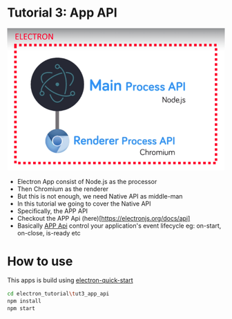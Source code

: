 # Tutorial 3: App API

<img src='/images/tut3_img1.png' width='600'>

- Electron App consist of Node.js as the processor
- Then Chromium as the renderer
- But this is not enough, we need Native API as middle-man
- In this tutorial we going to cover the Native API
- Specifically, the APP API
- Checkout the APP Api (here)[https://electronjs.org/docs/api]
- Basically [APP Api](https://electronjs.org/docs/api/app) control your application's event lifecycle eg: on-start, on-close, is-ready etc

# How to use

This apps is build using [electron-quick-start](https://github.com/electron/electron-quick-start)

```bash
cd electron_tutorial\tut3_app_api
npm install
npm start
```
